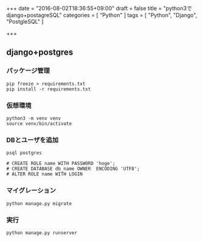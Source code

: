 +++
date = "2016-08-02T18:36:55+09:00"
draft = false
title = "python3でdjango+postagreSQL"
categories = [ "Python" ]
tags = [ "Python", "Django", "PostgleSQL" ]

+++

## django+postgres

### パッケージ管理

```
pip freeze > requirements.txt
pip install -r requirements.txt
```

### 仮想環境

```
python3 -m venv venv
source venv/bin/activate
```

### DBとユーザを追加

```
psql postgres
```

```
# CREATE ROLE name WITH PASSWORD 'hoge';
# CREATE DATABASE db_name OWNER  ENCODING 'UTF8';
# ALTER ROLE name WITH LOGIN

```

### マイグレーション

```
python manage.py migrate

```

### 実行

```
python manage.py runserver
```
